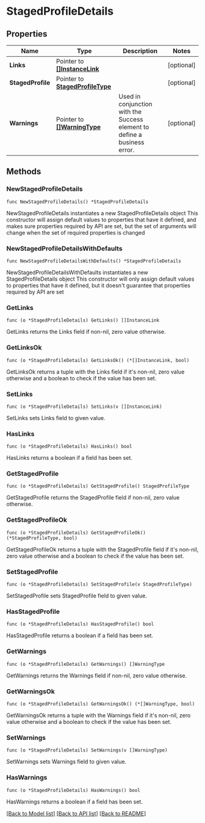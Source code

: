 # StagedProfileDetails

## Properties

Name | Type | Description | Notes
------------ | ------------- | ------------- | -------------
**Links** | Pointer to [**[]InstanceLink**](InstanceLink.md) |  | [optional] 
**StagedProfile** | Pointer to [**StagedProfileType**](StagedProfileType.md) |  | [optional] 
**Warnings** | Pointer to [**[]WarningType**](WarningType.md) | Used in conjunction with the Success element to define a business error. | [optional] 

## Methods

### NewStagedProfileDetails

`func NewStagedProfileDetails() *StagedProfileDetails`

NewStagedProfileDetails instantiates a new StagedProfileDetails object
This constructor will assign default values to properties that have it defined,
and makes sure properties required by API are set, but the set of arguments
will change when the set of required properties is changed

### NewStagedProfileDetailsWithDefaults

`func NewStagedProfileDetailsWithDefaults() *StagedProfileDetails`

NewStagedProfileDetailsWithDefaults instantiates a new StagedProfileDetails object
This constructor will only assign default values to properties that have it defined,
but it doesn't guarantee that properties required by API are set

### GetLinks

`func (o *StagedProfileDetails) GetLinks() []InstanceLink`

GetLinks returns the Links field if non-nil, zero value otherwise.

### GetLinksOk

`func (o *StagedProfileDetails) GetLinksOk() (*[]InstanceLink, bool)`

GetLinksOk returns a tuple with the Links field if it's non-nil, zero value otherwise
and a boolean to check if the value has been set.

### SetLinks

`func (o *StagedProfileDetails) SetLinks(v []InstanceLink)`

SetLinks sets Links field to given value.

### HasLinks

`func (o *StagedProfileDetails) HasLinks() bool`

HasLinks returns a boolean if a field has been set.

### GetStagedProfile

`func (o *StagedProfileDetails) GetStagedProfile() StagedProfileType`

GetStagedProfile returns the StagedProfile field if non-nil, zero value otherwise.

### GetStagedProfileOk

`func (o *StagedProfileDetails) GetStagedProfileOk() (*StagedProfileType, bool)`

GetStagedProfileOk returns a tuple with the StagedProfile field if it's non-nil, zero value otherwise
and a boolean to check if the value has been set.

### SetStagedProfile

`func (o *StagedProfileDetails) SetStagedProfile(v StagedProfileType)`

SetStagedProfile sets StagedProfile field to given value.

### HasStagedProfile

`func (o *StagedProfileDetails) HasStagedProfile() bool`

HasStagedProfile returns a boolean if a field has been set.

### GetWarnings

`func (o *StagedProfileDetails) GetWarnings() []WarningType`

GetWarnings returns the Warnings field if non-nil, zero value otherwise.

### GetWarningsOk

`func (o *StagedProfileDetails) GetWarningsOk() (*[]WarningType, bool)`

GetWarningsOk returns a tuple with the Warnings field if it's non-nil, zero value otherwise
and a boolean to check if the value has been set.

### SetWarnings

`func (o *StagedProfileDetails) SetWarnings(v []WarningType)`

SetWarnings sets Warnings field to given value.

### HasWarnings

`func (o *StagedProfileDetails) HasWarnings() bool`

HasWarnings returns a boolean if a field has been set.


[[Back to Model list]](../README.md#documentation-for-models) [[Back to API list]](../README.md#documentation-for-api-endpoints) [[Back to README]](../README.md)


